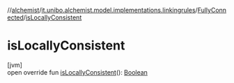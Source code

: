 //[alchemist](../../../index.md)/[it.unibo.alchemist.model.implementations.linkingrules](../index.md)/[FullyConnected](index.md)/[isLocallyConsistent](is-locally-consistent.md)

# isLocallyConsistent

[jvm]\
open override fun [isLocallyConsistent](is-locally-consistent.md)(): [Boolean](https://kotlinlang.org/api/latest/jvm/stdlib/kotlin/-boolean/index.html)
